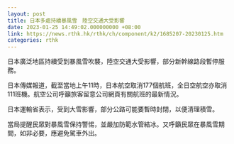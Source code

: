 ```yaml
---
layout: post
title: 日本多處持續暴風雪　陸空交通大受影響
date: 2023-01-25 14:49:02.000000000 +08:00
link: https://news.rthk.hk/rthk/ch/component/k2/1685207-20230125.htm
categories: rthk
---
```


日本廣泛地區持續受到暴風雪吹襲，陸空交通大受影響，部分新幹線路段暫停服務。

日本傳媒報道，截至當地上午11時，日本航空取消177個航班，全日空航空亦取消111班機。航空公司呼籲旅客留意公司網頁有關航班的最新情況。

日本運輸省表示，受到大雪影響，部分公路可能要暫時封閉，以便清理積雪。

當局提醒民眾對暴風雪保持警惕，並嚴加防範水管結冰。又呼籲民眾在暴風雪期間，如非必要，應避免駕車外出。
